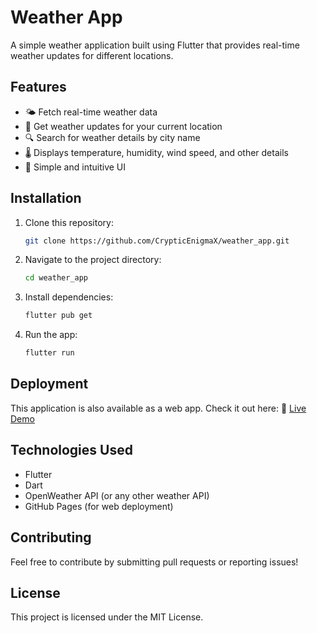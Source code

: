 # Weather App

A simple weather application built using Flutter that provides real-time weather updates for different locations.

## Features
- 🌤 Fetch real-time weather data
- 📍 Get weather updates for your current location
- 🔍 Search for weather details by city name
- 🌡 Displays temperature, humidity, wind speed, and other details
- 🎨 Simple and intuitive UI

## Installation

1. Clone this repository:
   ```sh
   git clone https://github.com/CrypticEnigmaX/weather_app.git
   ```
2. Navigate to the project directory:
   ```sh
   cd weather_app
   ```
3. Install dependencies:
   ```sh
   flutter pub get
   ```
4. Run the app:
   ```sh
   flutter run
   ```

## Deployment
This application is also available as a web app. Check it out here:
🔗 [Live Demo](https://crypticenigmax.github.io/weather_app/)

## Technologies Used
- Flutter
- Dart
- OpenWeather API (or any other weather API)
- GitHub Pages (for web deployment)

## Contributing
Feel free to contribute by submitting pull requests or reporting issues!

## License
This project is licensed under the MIT License.
